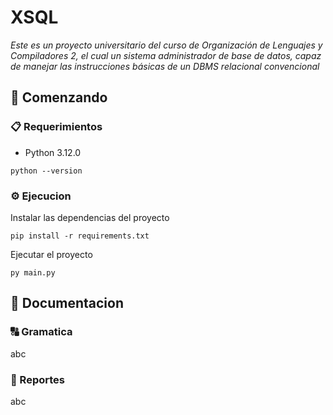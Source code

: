 # XSQL

_Este es un proyecto universitario del curso de Organización de Lenguajes y Compiladores 2, el cual un sistema administrador de base de datos, capaz de manejar las instrucciones básicas de un DBMS relacional convencional_

## 🚀 Comenzando

### 📋 Requerimientos

* Python 3.12.0
```console
python --version
```

### ⚙️ Ejecucion

Instalar las dependencias del proyecto

```console
pip install -r requirements.txt
```

Ejecutar el proyecto

```console
py main.py
```

## 📖 Documentacion

### 🔠 Gramatica

abc

### 📑 Reportes
abc